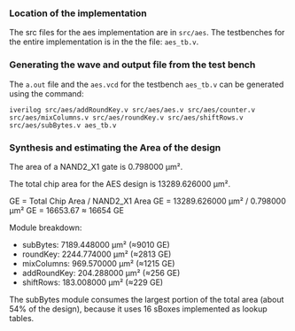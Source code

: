 
### Location of the implementation

The src files for the aes implementation are in `src/aes`. The testbenches for the entire implementation is in the the file: `aes_tb.v`. 

### Generating the wave and output file from the test bench 

The `a.out` file and the `aes.vcd` for the testbench `aes_tb.v` can be generated using the command: 

    iverilog src/aes/addRoundKey.v src/aes/aes.v src/aes/counter.v src/aes/mixColumns.v src/aes/roundKey.v src/aes/shiftRows.v src/aes/subBytes.v aes_tb.v

### Synthesis and estimating the Area of the design 

The area of a NAND2_X1 gate is 0.798000 μm².

The total chip area for the AES design is 13289.626000 μm².

GE = Total Chip Area / NAND2_X1 Area
GE = 13289.626000 μm² / 0.798000 μm²
GE = 16653.67 ≈ 16654 GE

Module breakdown:

- subBytes: 7189.448000 μm² (≈9010 GE)
- roundKey: 2244.774000 μm² (≈2813 GE)
- mixColumns: 969.570000 μm² (≈1215 GE)
- addRoundKey: 204.288000 μm² (≈256 GE)
- shiftRows: 183.008000 μm² (≈229 GE)

The subBytes module consumes the largest portion of the total area (about 54% of the design), because it uses 16 sBoxes implemented as lookup tables. 





